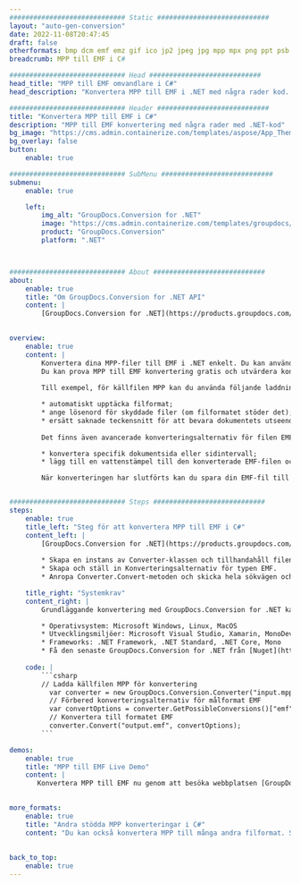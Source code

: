 ```yaml
---
############################# Static ############################
layout: "auto-gen-conversion"
date: 2022-11-08T20:47:45
draft: false
otherformats: bmp dcm emf emz gif ico jp2 jpeg jpg mpp mpx png ppt psb psd svg svgz tga tif tiff webp wmf wmz xer
breadcrumb: MPP till EMF i C#

############################# Head ############################
head_title: "MPP till EMF omvandlare i C#"
head_description: "Konvertera MPP till EMF i .NET med några rader kod. Använd GroupDocs Document Conversion API för att konvertera över 160 filformat."

############################# Header ############################
title: "Konvertera MPP till EMF i C#"
description: "MPP till EMF konvertering med några rader med .NET-kod"
bg_image: "https://cms.admin.containerize.com/templates/aspose/App_Themes/V3/images/bg/header1.png"
bg_overlay: false
button:
    enable: true

############################# SubMenu ############################
submenu:
    enable: true

    left:
        img_alt: "GroupDocs.Conversion for .NET"
        image: "https://cms.admin.containerize.com/templates/groupdocs/images/product-logos/90x90-noborder/groupdocs-conversion-net.png"
        product: "GroupDocs.Conversion"
        platform: ".NET"



############################# About ############################
about:
    enable: true
    title: "Om GroupDocs.Conversion for .NET API"
    content: |
        [GroupDocs.Conversion for .NET](https://products.groupdocs.com/conversion/net/) kan användas för att konvertera Microsoft Word, Excel, PowerPoint, PDF, Visio och andra format. GroupDocs.Conversion är ett fristående API som är lämpligt för back-end och interna system där hög prestanda krävs. Det beror inte på någon programvara som Microsoft eller Open Office.
    

overview:
    enable: true
    content: |
        Konvertera dina MPP-filer till EMF i .NET enkelt. Du kan använda bara ett par C# kodrader i valfri plattform som du vill, som - Windows, Linux, macOS.
        Du kan prova MPP till EMF konvertering gratis och utvärdera konverteringsresultatens kvalitet. Tillsammans med enkla filkonverteringsscenarier kan du prova mer avancerade alternativ för att ladda källfilen MPP och för att spara resultatet EMF. 
        
        Till exempel, för källfilen MPP kan du använda följande laddningsalternativ:

        * automatiskt upptäcka filformat;
        * ange lösenord för skyddade filer (om filformatet stöder det);
        * ersätt saknade teckensnitt för att bevara dokumentets utseende.
        
        Det finns även avancerade konverteringsalternativ för filen EMF:

        * konvertera specifik dokumentsida eller sidintervall;
        * lägg till en vattenstämpel till den konverterade EMF-filen och många fler.

        När konverteringen har slutförts kan du spara din EMF-fil till den lokala filsökvägen eller någon tredje parts lagring som FTP, Amazon S3, Google Drive, Dropbox etc. Observera - för att konvertera MPP till {{ TO}} det finns inget behov av någon ytterligare programvara installerad - som MS Office, Open Office, Adobe Acrobat Reader etc.


############################# Steps ############################
steps:
    enable: true
    title_left: "Steg för att konvertera MPP till EMF i C#"
    content_left: |
        [GroupDocs.Conversion for .NET](https://products.groupdocs.com/conversion/net/) gör det enkelt för utvecklare att konvertera en MPP-fil till EMF med några rader kod.
        
        * Skapa en instans av Converter-klassen och tillhandahåll filen MPP med den fullständiga sökvägen
        * Skapa och ställ in Konverteringsalternativ för typen EMF.
        * Anropa Converter.Convert-metoden och skicka hela sökvägen och formatet (EMF) som en parameter

    title_right: "Systemkrav"
    content_right: |
        Grundläggande konvertering med GroupDocs.Conversion for .NET kan göras med bara några enkla steg. Våra API:er stöds på alla större plattformar och operativsystem. Innan du kör koden nedan, se till att du har följande förutsättningar installerade på ditt system.

        * Operativsystem: Microsoft Windows, Linux, MacOS
        * Utvecklingsmiljöer: Microsoft Visual Studio, Xamarin, MonoDevelop
        * Frameworks: .NET Framework, .NET Standard, .NET Core, Mono
        * Få den senaste GroupDocs.Conversion for .NET från [Nuget](https://www.nuget.org/packages/groupdocs.conversion)
         
    code: |
        ```csharp    
        // Ladda källfilen MPP för konvertering
          var converter = new GroupDocs.Conversion.Converter("input.mpp");
          // Förbered konverteringsalternativ för målformat EMF
          var convertOptions = converter.GetPossibleConversions()["emf"].ConvertOptions;
          // Konvertera till formatet EMF
          converter.Convert("output.emf", convertOptions);
        ```

demos:
    enable: true
    title: "MPP till EMF Live Demo"
    content: |
       Konvertera MPP till EMF nu genom att besöka webbplatsen [GroupDocs.Conversion App](https://products.groupdocs.app/conversion/family). Onlinedemo har följande fördelar
          

more_formats:
    enable: true
    title: "Andra stödda MPP konverteringar i C#"
    content: "Du kan också konvertera MPP till många andra filformat. Se listan nedan."
       
       
back_to_top:
    enable: true
---
```

